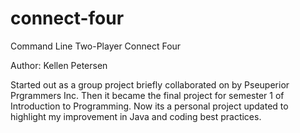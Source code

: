 # connect-four
Command Line Two-Player Connect Four

Author: Kellen Petersen

Started out as a group project briefly collaborated on by Pseuperior Prgrammers Inc.
Then it became the final project for semester 1 of Introduction to Programming.
Now its a personal project updated to highlight my improvement in Java and coding best practices.
